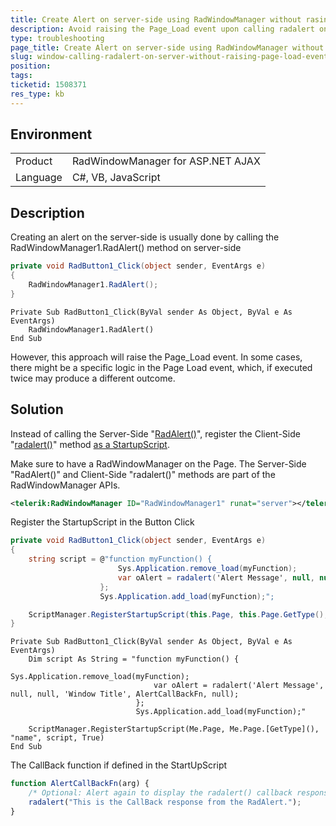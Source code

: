 ```yaml
---
title: Create Alert on server-side using RadWindowManager without rasing the Page_Load event 
description: Avoid raising the Page_Load event upon calling radalert on server-side.
type: troubleshooting
page_title: Create Alert on server-side using RadWindowManager without rasing the Page_Load event 
slug: window-calling-radalert-on-server-without-raising-page-load-event
position: 
tags: 
ticketid: 1508371
res_type: kb
---
```


## Environment
<table>
	<tbody>
		<tr>
			<td>Product</td>
			<td>RadWindowManager for ASP.NET AJAX</td>
		</tr>
		<tr>
			<td>Language</td>
			<td>C#, VB, JavaScript</td>
		</tr>
	</tbody>
</table>


## Description

Creating an alert on the server-side is usually done by calling the RadWindowManager1.RadAlert() method on server-side

````C#
private void RadButton1_Click(object sender, EventArgs e)
{
	RadWindowManager1.RadAlert();
}
````
````VB
Private Sub RadButton1_Click(ByVal sender As Object, ByVal e As EventArgs)
	RadWindowManager1.RadAlert()
End Sub
````

However, this approach will raise the Page_Load event. In some cases, there might be a specific logic in the Page Load event, which, if executed twice may produce a different outcome.

## Solution

Instead of calling the Server-Side "[RadAlert()](https://docs.telerik.com/devtools/aspnet-ajax/controls/window/alert,-confirm,-prompt-dialogs/radalert-dialog#calling-radalert-from-the-code-behind)", register the Client-Side "[radalert()](https://docs.telerik.com/devtools/aspnet-ajax/controls/window/alert,-confirm,-prompt-dialogs/radalert-dialog#calling-radalert-via-javascript)" method [as a StartupScript](https://www.telerik.com/support/kb/aspnet-ajax/details/executing-javascript-code-from-server-side-in-web-forms-and-asp.net-ajax).

Make sure to have a RadWindowManager on the Page. The Server-Side "RadAlert()" and Client-Side "radalert()" methods are part of the RadWindowManager APIs.

````XML
<telerik:RadWindowManager ID="RadWindowManager1" runat="server"></telerik:RadWindowManager>
````

Register the StartupScript in the Button Click

````C#
private void RadButton1_Click(object sender, EventArgs e)
{
    string script = @"function myFunction() {
						Sys.Application.remove_load(myFunction);
						var oAlert = radalert('Alert Message', null, null, 'Window Title', AlertCallBackFn, null);
					};
					Sys.Application.add_load(myFunction);";

    ScriptManager.RegisterStartupScript(this.Page, this.Page.GetType(), "name", script, true);
}
````
````VB
Private Sub RadButton1_Click(ByVal sender As Object, ByVal e As EventArgs)
    Dim script As String = "function myFunction() {
								Sys.Application.remove_load(myFunction);
								var oAlert = radalert('Alert Message', null, null, 'Window Title', AlertCallBackFn, null);
							};
							Sys.Application.add_load(myFunction);"

    ScriptManager.RegisterStartupScript(Me.Page, Me.Page.[GetType](), "name", script, True)
End Sub
````

The CallBack function if defined in the StartUpScript

````JavaScript
function AlertCallBackFn(arg) {
	/* Optional: Alert again to display the radalert() callback response */
    radalert("This is the CallBack response from the RadAlert.");
}
````
 

